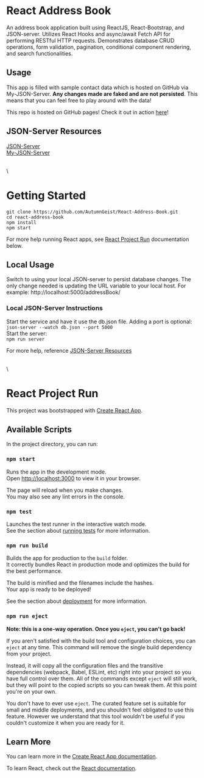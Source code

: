 # React Address Book
An address book application built using ReactJS, React-Bootstrap, and JSON-server. Utilizes React Hooks and async/await Fetch API for performing RESTful HTTP requests. Demonstrates database CRUD operations, form validation, pagination, conditional component rendering, and search functionalities.  

## Usage
This app is filled with sample contact data which is hosted on GitHub via My-JSON-Server. **Any changes made are faked and are not persisted**. This means that you can feel free to play around with the data!

This repo is hosted on GitHub pages! Check it out in action [here](https://autumngeist.github.io/React-Address-Book/)!

## JSON-Server Resources
[JSON-Server](https://github.com/typicode/json-server) \
[My-JSON-Server](https://my-json-server.typicode.com/)

\
\
# Getting Started
```
git clone https://github.com/AutumnGeist/React-Address-Book.git
cd react-address-book
npm install
npm start
```

For more help running React apps, see [React Project Run](#react-project-run) documentation below.

## Local Usage
Switch to using your local JSON-server to persist database changes. The only change needed is updating the URL variable to your local host. For example: http://localhost:5000/addressBook/

### Local JSON-Server Instructions
Start the service and have it use the db.json file. Adding a port is optional: \
`json-server --watch db.json --port 5000` \
Start the server: \
`npm run server`

For more help, reference [JSON-Server Resources](#json-server-resources)

\
\
# React Project Run
This project was bootstrapped with [Create React App](https://github.com/facebook/create-react-app).

## Available Scripts
In the project directory, you can run:

### `npm start`
Runs the app in the development mode.\
Open [http://localhost:3000](http://localhost:3000) to view it in your browser.

The page will reload when you make changes.\
You may also see any lint errors in the console.

### `npm test`
Launches the test runner in the interactive watch mode.\
See the section about [running tests](https://facebook.github.io/create-react-app/docs/running-tests) for more information.

### `npm run build`
Builds the app for production to the `build` folder.\
It correctly bundles React in production mode and optimizes the build for the best performance.

The build is minified and the filenames include the hashes.\
Your app is ready to be deployed!

See the section about [deployment](https://facebook.github.io/create-react-app/docs/deployment) for more information.

### `npm run eject`
**Note: this is a one-way operation. Once you `eject`, you can't go back!**

If you aren't satisfied with the build tool and configuration choices, you can `eject` at any time. This command will remove the single build dependency from your project.

Instead, it will copy all the configuration files and the transitive dependencies (webpack, Babel, ESLint, etc) right into your project so you have full control over them. All of the commands except `eject` will still work, but they will point to the copied scripts so you can tweak them. At this point you're on your own.

You don't have to ever use `eject`. The curated feature set is suitable for small and middle deployments, and you shouldn't feel obligated to use this feature. However we understand that this tool wouldn't be useful if you couldn't customize it when you are ready for it.

## Learn More
You can learn more in the [Create React App documentation](https://facebook.github.io/create-react-app/docs/getting-started).

To learn React, check out the [React documentation](https://reactjs.org/).

